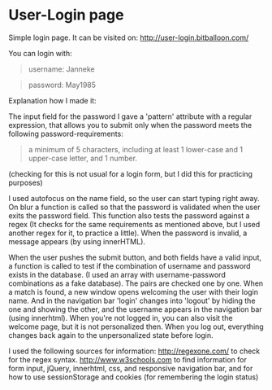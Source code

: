 # User-Login page

Simple login page.  It can be visited on: http://user-login.bitballoon.com/

You can login with:          
>username: Janneke

>password: May1985

Explanation how I made it:

The input field for the password I gave a 'pattern' attribute with a regular expression,
that allows you to submit only when the password meets the following password-requirements:
>a minimum of 5 characters, including at least 1 lower-case and 1 upper-case letter, and 1 number.

(checking for this is not usual for a login form, but I did this for practicing purposes)

I used autofocus on the name field, so the user can start typing right away.
On blur a function is called so that the password is validated when the user exits the
password field. This function also tests the password against a regex (It checks for the
same requirements as mentioned above, but I used another regex for it, to practice a little).
When the password is invalid, a message appears (by using innerHTML).

When the user pushes the submit button, and both fields have a valid input,
a function is called to test if the combination of username and password exists
in the database. (I used an array with username-password combinations as a
fake database).
The pairs are checked one by one. When a match is found, a new window opens
welcoming the user with their login name. And in the navigation bar 'login' changes into 'logout'
by hiding the one and showing the other, and the username appears in the navigation bar (using innerhtml).
When you're not logged in, you can also visit the welcome page, but it is not personalized then.
When you log out, everything changes back again to the unpersonalized state before login.

I used the following sources for information:
http://regexone.com/ to check for the regex syntax.
http://www.w3schools.com  to find information for form input, jQuery, innerhtml,
                          css, and responsive navigation bar,
                          and for how to use sessionStorage and cookies (for remembering the login status)
